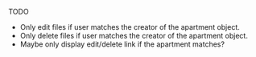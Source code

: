 TODO
  * Only edit files if user matches the creator of the apartment object.
  * Only delete files if user matches the creator of the apartment object.
  * Maybe only display edit/delete link if the apartment matches?
